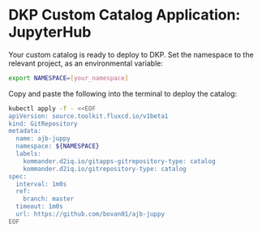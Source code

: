 # DKP Custom Catalog Application: JupyterHub

Your custom catalog is ready to deploy to DKP. Set the namespace to the relevant project, as an environmental variable:

```bash
export NAMESPACE=[your_namespace]
````

Copy and paste the following into the terminal to deploy the catalog:

```bash
kubectl apply -f - <<EOF
apiVersion: source.toolkit.fluxcd.io/v1beta1
kind: GitRepository
metadata:
  name: ajb-juppy
  namespace: ${NAMESPACE}
  labels:
    kommander.d2iq.io/gitapps-gitrepository-type: catalog
    kommander.d2iq.io/gitrepository-type: catalog
spec:
  interval: 1m0s
  ref:
    branch: master
  timeout: 1m0s
  url: https://github.com/bovan01/ajb-juppy
EOF
```
